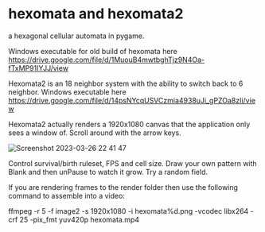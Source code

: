 # hexomata and hexomata2
a hexagonal cellular automata in pygame.

Windows executable for old build of hexomata here https://drive.google.com/file/d/1MuouB4mwtbghTjz9N4Oa-fTxMP91IYJJ/view

Hexomata2 is an 18 neighbor system with the ability to switch back to 6 neighbor. Windows executable here https://drive.google.com/file/d/14psNYcqUSVCzmia4938uJi_gPZOa8zIi/view

Hexomata2 actually renders a 1920x1080 canvas that the application only sees a window of. Scroll around with the arrow keys.

![Screenshot 2023-03-26 22 41 47](https://user-images.githubusercontent.com/25610408/227827765-d3e715ec-4235-4eef-a6d2-bec1b9fd7bb4.png)

Control survival/birth ruleset, FPS and cell size. Draw your own pattern with Blank and then unPause to watch it grow. Try a random field.

If you are rendering frames to the render folder then use the following command to assemble into a video:

ffmpeg -r 5 -f image2 -s 1920x1080 -i hexomata%d.png -vcodec libx264 -crf 25  -pix_fmt yuv420p hexomata.mp4
